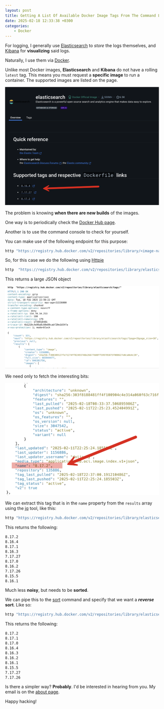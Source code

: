 ```yaml
---
layout: post
title: Getting A List Of Available Docker Image Tags From The Command Line
date: 2025-02-18 12:33:38 +0300
categories:	
    - Docker
---
```


For logging, I generally use [Elasticsearch](https://www.elastic.co/elasticsearch) to *store* the logs themselves, and [Kibana](https://www.elastic.co/kibana) for **visualizing** said logs.

Naturally, I use them via [Docker](https://www.docker.com/).

Unlike most Docker images, **Elasticsearch** and **Kibana** do not have a rolling `latest` tag. This means you must request a **specific image** to run a container. The supported images are listed on the page.

![dockerImages](../images/2025/02/dockerImages.png)

The problem is knowing **when there are new builds** of the images.

One way is to periodically check the [Docker Hub page](https://hub.docker.com/_/elasticsearch).

Another is to use the command console to check for yourself.

You can make use of the following endpoint for this purpose:

```bash
http "https://registry.hub.docker.com/v2/repositories/library/<image-name>/tags/" 
```

So, for this case we do the following using [Httpie](https://httpie.io/cli)

```bash
http  "https://registry.hub.docker.com/v2/repositories/library/elasticsearch/tags/"
```

This returns a large JSON object

![dockerJSON](../images/2025/02/dockerJSON.png)

We need only to fetch the interesting bits:

![dockerTag](../images/2025/02/dockerTag.png)

We can extract this tag that is in the `name` property from the `results` array using the [jq](https://jqlang.org/) tool, like this:

```bash
http "https://registry.hub.docker.com/v2/repositories/library/elasticsearch/tags/" | jq -r '.results[].name'
```

This returns the following:

```plaintext
8.17.2
8.16.4
8.17.1
8.16.3
7.17.27
8.17.0
8.16.2
7.17.26
8.15.5
8.16.1
```

Much less **noisy**, but needs to be **sorted**.

We can pipe this to the [sort](https://en.wikipedia.org/wiki/Sort_(Unix)) command and specify that we want a ***reverse*** **sort**. Like so:

```bash
http "https://registry.hub.docker.com/v2/repositories/library/elasticsearch/tags/" | jq -r '.results[].name' | sort -r
```

This returns the following:

```plaintext
8.17.2
8.17.1
8.17.0
8.16.4
8.16.3
8.16.2
8.16.1
8.15.5
7.17.27
7.17.26
```

Is there a simpler way? **Probably**. I'd be interested in hearing from you. My email is on the [about page](/blog/about).

Happy hacking!
